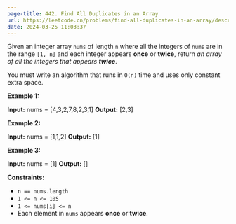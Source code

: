 ```yaml
---
page-title: 442. Find All Duplicates in an Array
url: https://leetcode.cn/problems/find-all-duplicates-in-an-array/description/?envType=daily-question&envId=2024-03-25
date: 2024-03-25 11:03:37
---
```

Given an integer array `nums` of length `n` where all the integers of `nums` are in the range `[1, n]` and each integer appears **once** or **twice**, return *an array of all the integers that appears **twice***.

You must write an algorithm that runs in `O(n)` time and uses only constant extra space.

**Example 1:**

**Input:** nums = \[4,3,2,7,8,2,3,1\]
**Output:** \[2,3\]

**Example 2:**

**Input:** nums = \[1,1,2\]
**Output:** \[1\]

**Example 3:**

**Input:** nums = \[1\]
**Output:** \[\]

**Constraints:**

-   `n == nums.length`
-   `1 <= n <= 105`
-   `1 <= nums[i] <= n`
-   Each element in `nums` appears **once** or **twice**.
